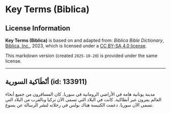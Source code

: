 # Key Terms (Biblica)

## License Information

**Key Terms (Biblica)** is based on and adapted from: _Biblica Bible Dictionary_, [Biblica, Inc.](https://www.biblica.com/), 2023, which is licensed under a [CC BY-SA 4.0 license](https://creativecommons.org/licenses/by-sa/4.0/legalcode.en).

This markdown version (created `2025-10-20`) is provided under the same license.



--------------------------------

## أنْطَاكية السورية (id: 133911)

مدينة يونانية هامة في الأراضي الرومانية في سوريا. كان المسافرون من جميع أنحاء العالم يمرون عبر أنطاكية. كانت في البلاد التي تسمى الآن تركيا وبالقرب من البلاد التي تسمى الآن سوريا. دعمت الكنيسة هناك بولس في رحلاته لنشر الرسالة عن يسوع.


